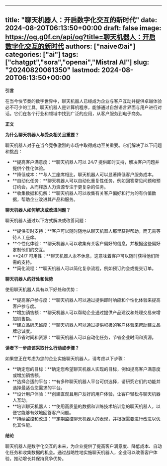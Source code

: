 
---
title: "聊天机器人：开启数字化交互的新时代"
date: 2024-08-20T06:13:50+00:00
draft: false
image: https://og.g0f.cn/api/og?title=聊天机器人：开启数字化交互的新时代
authors: ["naiveのai"]
categories: ["ai"]
tags: ["chatgpt","sora","openai","Mistral AI"]
slug: "20240820061350"
lastmod: 2024-08-20T06:13:50+00:00
---
**引言**

在当今快节奏的数字世界中，聊天机器人已经成为企业与客户互动并提供卓越体验必不可少的工具。聊天机器人是计算机程序，能够通过自然语言界面与用户进行对话。它们在各个行业和领域中找到广泛的应用，从客户服务到电子商务。

**正文**

**为什么聊天机器人与受众相关且重要？**

聊天机器人对于在当今竞争激烈的市场中取得成功至关重要。它们解决了以下问题和挑战：

* **提高客户满意度：**聊天机器人可以 24/7 提供即时支持，解决客户问题并提供个性化体验。
* **降低成本：**与人工座席相比，聊天机器人可以显著降低客户服务成本。
* **自动化任务：**聊天机器人可以自动化重复性任务，例如回答常见问题和预订约会，从而释放人力资源专注于更复杂的任务。
* **收集数据和见解：**聊天机器人可以收集有关客户偏好和行为的有价值数据，帮助企业改进其产品和服务。

**聊天机器人如何解决或改进问题？**

聊天机器人通过以下方式解决或改善问题：

* **提供实时支持：**客户可以随时随地从聊天机器人那里获得帮助，而无需等待人工座席。
* **个性化体验：**聊天机器人可以收集有关客户偏好的信息，并根据这些偏好定制他们的交互。
* **24/7 可用性：**聊天机器人永不休息，这意味着客户可以随时获得他们所需的支持。
* **简化流程：**聊天机器人可以简化复杂流程，例如预订约会或提交订单。

**聊天机器人的好处和优势**

使用聊天机器人具有以下好处和优势：

* **提高客户参与度：**聊天机器人可以通过提供即时响应和个性化体验来提高客户参与度。
* **增加销售额：**聊天机器人可以帮助企业通过提供产品建议和处理交易来增加销售额。
* **建立品牌忠诚度：**聊天机器人可以通过提供积极的客户体验来帮助建立品牌忠诚度。
* **节省时间和资源：**聊天机器人可以自动化任务，节省企业时间和资源。

**读者下一步应该采取什么行动或步骤？**

如果您正在考虑为您的企业实施聊天机器人，请考虑以下步骤：

* **确定您的目标：**确定您希望聊天机器人实现的目标，例如提高客户满意度或增加销售额。
* **选择合适的平台：**有多种聊天机器人平台可供选择，请研究它们的功能并选择最适合您需求的平台。
* **设计用户体验：**创建直观且用户友好的用户体验，让客户轻松与聊天机器人互动。
* **培训聊天机器人：**使用高质量的数据和训练技术培训您的聊天机器人，以便它能够有效地回答客户问题。
* **持续监控和改进：**定期监控聊天机器人的表现，并根据需要进行改进以优化其性能。

**结论**

聊天机器人是数字化交互的未来，为企业提供了提高客户满意度、降低成本、自动化任务和收集数据的机会。通过战略性地实施聊天机器人，企业可以改善客户体验，推动增长并保持竞争优势。